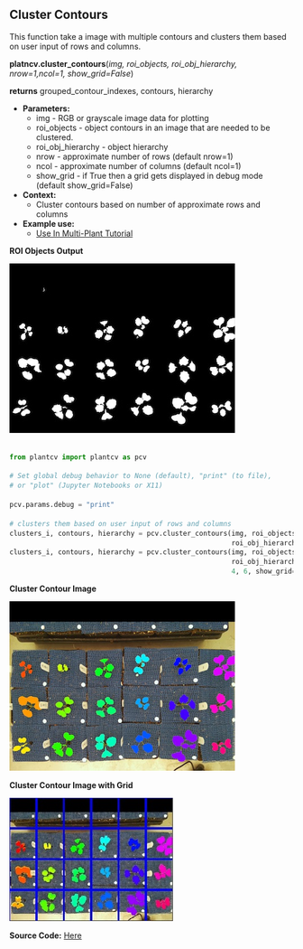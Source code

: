 ## Cluster Contours

This function take a image with multiple contours and clusters them based on user input of rows and columns.

**platncv.cluster_contours**(*img, roi_objects, roi_obj_hierarchy, nrow=1,ncol=1, show_grid=False*)

**returns** grouped_contour_indexes, contours, hierarchy

- **Parameters:**
    - img - RGB or grayscale image data for plotting
    - roi_objects - object contours in an image that are needed to be clustered.
    - roi_obj_hierarchy - object hierarchy
    - nrow - approximate number of rows (default nrow=1)
    - ncol - approximate number of columns (default ncol=1)
    - show_grid - if True then a grid gets displayed in debug mode (default show_grid=False)
- **Context:**
    - Cluster contours based on number of approximate rows and columns
- **Example use:**
    - [Use In Multi-Plant Tutorial](multi-plant_tutorial.md)
    

**ROI Objects Output**

![Screenshot](img/documentation_images/cluster_contour/13_roi_mask.jpg)

```python

from plantcv import plantcv as pcv

# Set global debug behavior to None (default), "print" (to file), 
# or "plot" (Jupyter Notebooks or X11)

pcv.params.debug = "print"

# clusters them based on user input of rows and columns
clusters_i, contours, hierarchy = pcv.cluster_contours(img, roi_objects, 
                                                       roi_obj_hierarchy, 4, 6)
clusters_i, contours, hierarchy = pcv.cluster_contours(img, roi_objects, 
                                                       roi_obj_hierarchy, 
                                                       4, 6, show_grid=True)

```

**Cluster Contour Image**

![Screenshot](img/documentation_images/cluster_contour/14_clusters.jpg)

**Cluster Contour Image with Grid**

![Screenshot](img/documentation_images/cluster_contour/show_grid.jpg)

**Source Code:** [Here](https://github.com/danforthcenter/plantcv/blob/master/plantcv/plantcv/cluster_contours.py)
